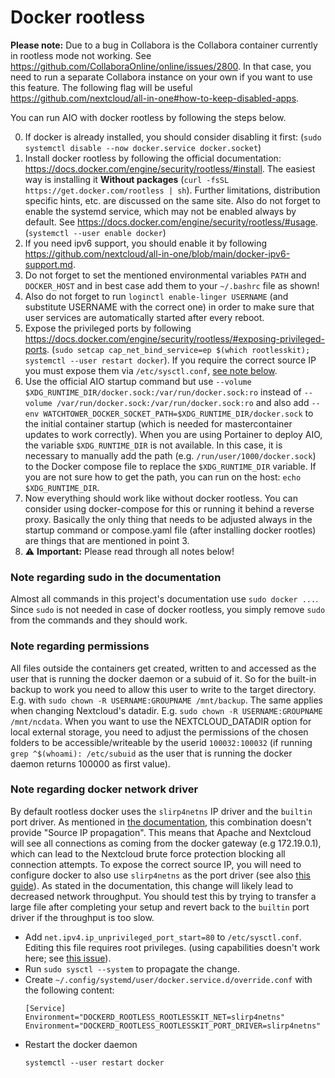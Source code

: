 # Docker rootless

**Please note:** Due to a bug in Collabora is the Collabora container currently in rootless mode not working. See https://github.com/CollaboraOnline/online/issues/2800. In that case, you need to run a separate Collabora instance on your own if you want to use this feature. The following flag will be useful https://github.com/nextcloud/all-in-one#how-to-keep-disabled-apps.

You can run AIO with docker rootless by following the steps below.

0. If docker is already installed, you should consider disabling it first: (`sudo systemctl disable --now docker.service docker.socket`)
1. Install docker rootless by following the official documentation: https://docs.docker.com/engine/security/rootless/#install. The easiest way is installing it **Without packages** (`curl -fsSL https://get.docker.com/rootless | sh`). Further limitations, distribution specific hints, etc. are discussed on the same site. Also do not forget to enable the systemd service, which may not be enabled always by default. See https://docs.docker.com/engine/security/rootless/#usage. (`systemctl --user enable docker`)
1. If you need ipv6 support, you should enable it by following https://github.com/nextcloud/all-in-one/blob/main/docker-ipv6-support.md.
1. Do not forget to set the mentioned environmental variables `PATH` and `DOCKER_HOST` and in best case add them to your `~/.bashrc` file as shown!
1. Also do not forget to run `loginctl enable-linger USERNAME` (and substitute USERNAME with the correct one) in order to make sure that user services are automatically started after every reboot.
1. Expose the privileged ports by following https://docs.docker.com/engine/security/rootless/#exposing-privileged-ports. (`sudo setcap cap_net_bind_service=ep $(which rootlesskit); systemctl --user restart docker`). If you require the correct source IP you must expose them via `/etc/sysctl.conf`, [see note below](#note-regarding-docker-network-driver).
1. Use the official AIO startup command but use `--volume $XDG_RUNTIME_DIR/docker.sock:/var/run/docker.sock:ro` instead of `--volume /var/run/docker.sock:/var/run/docker.sock:ro` and also add `--env WATCHTOWER_DOCKER_SOCKET_PATH=$XDG_RUNTIME_DIR/docker.sock` to the initial container startup (which is needed for mastercontainer updates to work correctly). When you are using Portainer to deploy AIO, the variable `$XDG_RUNTIME_DIR` is not available. In this case, it is necessary to manually add the path (e.g. `/run/user/1000/docker.sock`) to the Docker compose file to replace the `$XDG_RUNTIME_DIR` variable. If you are not sure how to get the path, you can run on the host: `echo $XDG_RUNTIME_DIR`.
1. Now everything should work like without docker rootless. You can consider using docker-compose for this or running it behind a reverse proxy. Basically the only thing that needs to be adjusted always in the startup command or compose.yaml file (after installing docker rootles) are things that are mentioned in point 3.
1. ⚠️ **Important:** Please read through all notes below!

### Note regarding sudo in the documentation
Almost all commands in this project's documentation use `sudo docker ...`. Since `sudo` is not needed in case of docker rootless, you simply remove `sudo` from the commands and they should work. 

### Note regarding permissions
All files outside the containers get created, written to and accessed as the user that is running the docker daemon or a subuid of it. So for the built-in backup to work you need to allow this user to write to the target directory. E.g. with `sudo chown -R USERNAME:GROUPNAME /mnt/backup`. The same applies when changing Nextcloud's datadir. E.g. `sudo chown -R USERNAME:GROUPNAME /mnt/ncdata`. When you want to use the NEXTCLOUD_DATADIR option for local external storage, you need to adjust the permissions of the chosen folders to be accessible/writeable by the userid `100032:100032` (if running `grep ^$(whoami): /etc/subuid` as the user that is running the docker daemon returns 100000 as first value). 

### Note regarding docker network driver
By default rootless docker uses the `slirp4netns` IP driver and the `builtin` port driver. As mentioned in [the documentation](https://docs.docker.com/engine/security/rootless/#networking-errors), this combination doesn't provide "Source IP propagation". This means that Apache and Nextcloud will see all connections as coming from the docker gateway (e.g 172.19.0.1), which can lead to the Nextcloud brute force protection blocking all connection attempts. To expose the correct source IP, you will need to configure docker to also use `slirp4netns` as the port driver (see also [this guide](https://rootlesscontaine.rs/getting-started/docker/#changing-the-port-forwarder)).
As stated in the documentation, this change will likely lead to decreased network throughput. You should test this by trying to transfer a large file after completing your setup and revert back to the `builtin` port driver if the throughput is too slow.
* Add `net.ipv4.ip_unprivileged_port_start=80` to `/etc/sysctl.conf`. Editing this file requires root privileges. (using capabilities doesn't work here; see [this issue](https://github.com/rootless-containers/slirp4netns/issues/251#issuecomment-761415404)).
* Run `sudo sysctl --system` to propagate the change.
* Create `~/.config/systemd/user/docker.service.d/override.conf`
  with the following content:
  ```
  [Service]
  Environment="DOCKERD_ROOTLESS_ROOTLESSKIT_NET=slirp4netns"
  Environment="DOCKERD_ROOTLESS_ROOTLESSKIT_PORT_DRIVER=slirp4netns"
  ```
* Restart the docker daemon
  ```
  systemctl --user restart docker
  ```
